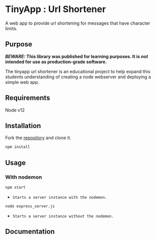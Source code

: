 # TinyApp : Url Shortener

A web app to provide url shortening for messages that have character limits.

## Purpose

**_BEWARE:_ This library was published for learning purposes. It is _not_ intended for use as production-grade software.**

The tinyapp url shortener is an educational project to help expand this students understanding of creating a node webserver and deploying a simple web app.

## Requirements

Node v12

## Installation

Fork the [repository](https://github.com/navycuda/tinyapp) and clone it.

```bash
npm install
```

## Usage

### With nodemon

```bash
npm start
```

* `Starts a server instance with the nodemon.`

```bash
node express_server.js
```

* `Starts a server instance without the nodemon.`

## Documentation

